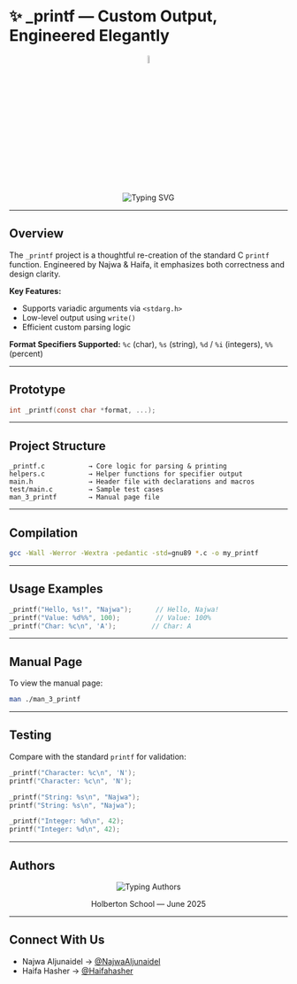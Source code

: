 # ✨ \_printf — Custom Output, Engineered Elegantly

<p align="center">
  <img src="https://upload.wikimedia.org/wikipedia/commons/thumb/1/18/C_Programming_Language.svg/1200px-C_Programming_Language.svg.png" width="6%">
</p>

<p align="center">
  <img src="https://readme-typing-svg.herokuapp.com?center=true&size=26&duration=3000&pause=1000&color=FF69B4&width=500&lines=Welcome+to+printf+function+lesson;printf+gets+personal+—+powered+by+Najwa+%26+Haifa" alt="Typing SVG" />
</p>

---

## Overview

The <code>\_printf</code> project is a thoughtful re-creation of the standard C <code>printf</code> function. Engineered by Najwa & Haifa, it emphasizes both correctness and design clarity.

**Key Features:**

* Supports variadic arguments via <code>\<stdarg.h></code>
* Low-level output using <code>write()</code>
* Efficient custom parsing logic

**Format Specifiers Supported:** <code>%c</code> (char), <code>%s</code> (string), <code>%d</code> / <code>%i</code> (integers), <code>%%</code> (percent)

---

## Prototype

```c
int _printf(const char *format, ...);
```

---

## Project Structure

```text
_printf.c           → Core logic for parsing & printing
helpers.c           → Helper functions for specifier output
main.h              → Header file with declarations and macros
test/main.c         → Sample test cases
man_3_printf        → Manual page file
```

---

## Compilation

```bash
gcc -Wall -Werror -Wextra -pedantic -std=gnu89 *.c -o my_printf
```

---

## Usage Examples

```c
_printf("Hello, %s!", "Najwa");      // Hello, Najwa!
_printf("Value: %d%%", 100);         // Value: 100%
_printf("Char: %c\n", 'A');         // Char: A
```

---

## Manual Page

To view the manual page:

```bash
man ./man_3_printf
```

---

## Testing

Compare with the standard <code>printf</code> for validation:

```c
_printf("Character: %c\n", 'N');
printf("Character: %c\n", 'N');

_printf("String: %s\n", "Najwa");
printf("String: %s\n", "Najwa");

_printf("Integer: %d\n", 42);
printf("Integer: %d\n", 42);
```

---

## Authors

<p align="center">
  <img src="https://readme-typing-svg.herokuapp.com?center=true&size=20&duration=4000&pause=1000&color=FF69B4&width=410&lines=Crafted+by+Najwa+%26+Haifa+with+clarity+%26+code" alt="Typing Authors" />
</p>

<p align="center">Holberton School — June 2025</p>

---

## Connect With Us

* Najwa Aljunaidel → [@NajwaAljunaidel](https://github.com/NajwaAljunaidel)
* Haifa Hasher → [@Haifahasher](https://github.com/Haifahasher)
 
